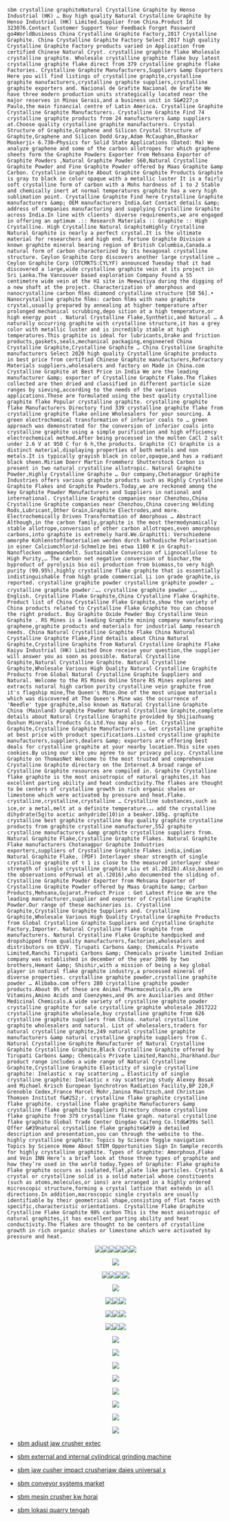 
```
sbm crystalline graphiteNatural Crystalline Graphite by Henso Industrial (HK) … Buy high quality Natural Crystalline Graphite by Henso Industrial (HK) Limited.Supplier from China.Product Id 323076.Contact Customer Support Your Feedback Forgot Password go4WorldBusiness China Crystalline Graphite Factory,2017 Crystalline Graphite. China Crystalline Graphite Factory Select 2017 high quality Crystalline Graphite Factory products varied in Application from certified Chinese Natural Cryst. crystalline graphite flake Wholesale crystalline graphite. Wholesale crystalline graphite flake buy latest crystalline graphite flake direct from 379 crystalline graphite flake Factories. Crystalline Graphite Manufacturers,Suppliers &amp Exporters Here you will find listings of crystalline graphite,crystalline graphite manufacturers,crystalline graphite suppliers,crystalline graphite exporters and. Nacional de Grafite Nacional de Grafite We have three modern production units strategically located near the major reserves in Minas Gerais,and a business unit in S&#227;o Paulo,the main financial centre of Latin America. Crystalline Graphite Crystalline Graphite Manufacturers. Crystalline Graphite Find 74 crystalline graphite products from 24 manufacturers &amp suppliers at.Choose quality crystalline graphite manufacturers. Crystal Structure of Graphite,Graphene and Silicon Crystal Structure of Graphite,Graphene and Silicon Dodd Gray,Adam McCaughan,Bhaskar Mookerji∗ 6.730—Physics for Solid State Applications (Dated: Ma) We analyze graphene and some of the carbon allotropes for which graphene sheets form the Graphite Powders Exporter from Mehsana Exporter of Graphite Powders ,Natural Graphite Powder S60,Natural Crystalline Graphite Powder and Fine Graphite Powder offered by Maas Graphite &amp Carbon. Crystalline Graphite About Graphite Graphite Products Graphite is gray to black in color opaque with a metallic luster It is a fairly soft crystalline form of carbon with a Mohs hardness of 1 to 2 Stable and chemically inert at normal temperatures graphite has a very high sublimation point. Crystalline Graphite Find here Crystalline Graphite manufacturers &amp; OEM manufacturers India.Get Contact details &amp; address of companies manufacturing and supplying Crystalline Graphite across India.In line with clients' diverse requirements,we are engaged in offering an optimum .:: Research Materials :: Graphite :: High Crystalline. High Crystalline Natural GraphiteHighly Crystalline Natural Graphite is nearly a perfect crystal.It is the ultimate material for researchers and high end. Fortune Graphite Division a known graphite mineral bearing region of British Columbia,Canada.a natural form of carbon characterized by its hexagonal crystalline structure. Ceylon Graphite Corp discovers another large crystalline … Ceylon Graphite Corp (OTCMKTS:CYLYF) announced Tuesday that it had discovered a large,wide crystalline graphite vein at its project in Sri Lanka.The Vancouver based exploration Company found a 55 centimetre wide vein at the H1 site in Meewitiya during the digging of a new shaft at the project. Characterization of amorphous and nanocrystalline carbon ﬁlms diamond crystalline structure [50 56].• Nanocrystalline graphite ﬁlms: carbon ﬁlms with nano graphite crystal,usually prepared by annealing at higher temperature after prolonged mechanical scrubbing,depo sition at a high temperature,or high energy post . Natural Crystalline Flake,Synthetic,and Natural … A naturally occurring graphite with crystalline structure,it has a grey color with metallic luster and is incredibly stable at high temperatures.This graphite is ideal for lubricants,brake and friction products,gaskets,seals,mechanical packaging,engineered China Crystalline Graphite,Crystalline Graphite … China Crystalline Graphite manufacturers Select 2020 high quality Crystalline Graphite products in best price from certified Chinese Graphite manufacturers,Refractory Materials suppliers,wholesalers and factory on Made in China.com Crystalline Graphite at Best Price in India We are the leading manufacturer &amp; exporter of Crystalline Graphite Flake.The flakes collected are then dried and classified in different particle size ranges by sieving,according to the needs of the various applications.These are formulated using the best quality crystalline graphite flake Popular crystalline graphite. crystalline graphite flake Manufacturers Directory find 339 crystalline graphite flake from crystalline graphite flake online Wholesalers for your sourcing. A green electrochemical transformation of inferior coals to … green approach was demonstrated for the conversion of inferior coals into crystalline graphite using a simple purification and high efficiency electrochemical method.After being processed in the molten CaCl 2 salt under 2.6 V at 950 C for 6 h,the products. Graphite (C) Graphite is a distinct material,displaying properties of both metals and non metals.It is typically grayish black in color,opaque,and has a radiant black sheen.Miriam Doerr Martin Frommherz Shutterstock Carbon is present in two natural crystalline allotropic. Natural Graphite Powder,Highly Crystalline Graphite … Our company,Chotanagpur Graphite Industries offers various graphite products such as Highly Crystalline Graphite Flakes and Graphite Powders.Today,we are reckoned among the key Graphite Powder Manufacturers and Suppliers in national and international. Crystalline Graphite companies near Chenzhou,China Crystalline Graphite companies near Chenzhou,China covering Welding Rods,Lubricant,Other Grain,Graphite Electrodes,and more. Electrochemically Driven Transformation of Amorphous … Abstract Although,in the carbon family,graphite is the most thermodynamically stable allotrope,conversion of other carbon allotropes,even amorphous carbons,into graphite is extremely hard.We.Graphitti: Verschiedene amorphe Kohlenstoffmaterialien werden durch kathodische Polarisation in einer Calciumchlorid‐Schmelze bei etwa 1100 K in Graphit‐Nanoflocken umgewandelt. Sustainable Conversion of Lignocellulose to High Purity,… The carbon net negative conversion of biochar,the byproduct of pyrolysis bio oil production from biomass,to very high purity (99.95%),highly crystalline flake graphite that is essentially indistinguishable from high grade commercial Li ion grade graphite,is reported. crystalline graphite powder crystalline graphite powder … crystalline graphite powder：…，crystalline graphite powder 、、。 English. Crystalline Flake Graphite,China Crystalline Flake Graphite. Product list of China Crystalline Flake Graphite,show the variety of China products related to Crystalline Flake Graphite You can choose the right product. Buy Graphite Oxide Powder Buy Crystalline Vein Graphite . RS Mines is a leading Graphite mining company manufacturing graphene,graphite products and materials for industrial &amp research needs. China Natural Crystalline Graphite Flake China Natural Crystalline Graphite Flake,Find details about China Natural Graphite,Crystalline Graphite from Natural Crystalline Graphite Flake Kaiyu Industrial (HK) Limited Once receive your question,the supplier will answer you as soon as possible. Natural Crystalline Graphite,Natural Crystalline Graphite. Natural Crystalline Graphite,Wholesale Various High Quality Natural Crystalline Graphite Products from Global Natural Crystalline Graphite Suppliers and Natural. Welcome to the RS Mines Online Store RS Mines explores and extracts natural high carbon purity crystalline vein graphite from it's flagship mine,The Queen's Mine.One of the most unique materials which was discovered at The Queen's Mine was the occurrence of 'Needle' type graphite,also known as Natural Crystalline Graphite China (Mainland) Graphite Powder Natural Crystalline Graphite,complete details about Natural Crystalline Graphite provided by Shijiazhuang Oushun Minerals Products Co.Ltd.You may also fin. Crystalline Graphite,Crystalline Graphite Manufacturers … Get crystalline graphite at best price with product specifications.Listed crystalline graphite manufacturers,suppliers,dealers &amp; exporters are offering best deals for crystalline graphite at your nearby location.This site uses cookies.By using our site you agree to our privacy policy. Crystalline Graphite on ThomasNet Welcome to the most trusted and comprehensive Crystalline Graphite directory on the Internet.A broad range of Crystalline Graphite resources are compiled in. Graphite Crystalline flake graphite is the most anisotropic of natural graphites,it has excellent parting ability and heat conductivity.The flakes are thought to be centers of crystalline growth in rich organic shales or limestone which were activated by pressure and heat.Flake. crystalline,crystalline,crystalline … Crystalline substances,such as ice,or a metal,melt at a definite temperature.，。add the crystalline dihydrate(5g)to acetic anhydride(10)in a beaker.105g. graphite crystalline best graphite crystalline Buy quality graphite crystalline products from graphite crystalline manufacturer,552 graphite crystalline manufacturers &amp graphite crystalline suppliers from. Natural Graphite Flake,Crystalline Graphite Flakes. Natural Graphite Flake manufacturers Chotanagpur Graphite Industries exporters,suppliers of Crystalline Graphite Flakes india,indian Natural Graphite Flake. (PDF) Interlayer shear strength of single crystalline graphite of τ 1 is close to the measured interlayer shear strength of single crystalline graphite Liu et al.2012b).Also,based on the observations ofPorwal et al.(2016),who documented the sliding of. Crystalline Graphite Powder Exporter from Mehsana Exporter of Crystalline Graphite Powder offered by Maas Graphite &amp; Carbon Products,Mehsana,Gujarat.Product Price : Get Latest Price We are the leading manufacturer,supplier and exporter of Crystalline Graphite Powder.Our range of these machineries is. Crystalline Graphite,Crystalline Graphite Suppliers and. Crystalline Graphite,Wholesale Various High Quality Crystalline Graphite Products from Global Crystalline Graphite Suppliers and Crystalline Graphite Factory,Importer. Natural Crystalline Flake Graphite from manufacturers. Natural Crystalline Flake Graphite handpicked and dropshipped from quality manufacturers,factories,wholesalers and distributors on ECVV. Tirupati Carbons &amp; Chemicals Private Limited,Ranchi Tirupati Carbons &amp; Chemicals private limited Indian company was established in december of the year 2006 by two brothers,Hemant &amp; Shishir,with a mission of being a key global player in natural flake graphite industry,a processed mineral of diverse properties. crystalline graphite powder,crystalline graphite powder … Alibaba.com offers 280 crystalline graphite powder products.About 0% of these are Animal Pharmaceuticals,0% are Vitamins,Amino Acids and Coenzymes,and 0% are Auxiliaries and Other Medicinal Chemicals.A wide variety of crystalline graphite powder crystalline graphite for sale crystalline graphite wholesale 2017222 crystalline graphite wholesale,buy crystalline graphite from 626 crystalline graphite suppliers from China. natural crystalline graphite wholesalers and natural. List of wholesalers,traders for natural crystalline graphite,249 natural crystalline graphite manufacturers &amp natural crystalline graphite suppliers from C. Natural Crystalline Graphite Manufacturer of Natural Crystalline Graphite Crystalline Graphite,Black Crystalline Graphite offered by Tirupati Carbons &amp; Chemicals Private Limited,Ranchi,Jharkhand.Our product range includes a wide range of Natural Crystalline Graphite,Crystalline Graphite Elasticity of single crystalline graphite: Inelastic x ray scattering … Elasticity of single crystalline graphite: Inelastic x ray scattering study Alexey Bosak and Michael Krisch European Synchrotron Radiation Facility,BP 220,F Grenoble Cedex,France Marcel Mohr,Janina Maultzsch,and Christian Thomsen Institut f&#252;r. crystalline flake graphite crystalline flake graphite. crystalline flake graphite Manufacturers &amp crystalline flake graphite Suppliers Directory choose crystalline flake graphite from 379 crystalline flake graph. natural crystalline flake graphite Global Trade Center Qingdao Caifeng Co.ltd&#39s Sell Offer &#39natural crystalline flake graphite&#39 a detailed description and presentation,you can through the website to the. highly crystalline graphite: Topics by Science Toggle navigation Topics by Science Home About STEM Opportunities Sign In Sample records for highly crystalline graphite. Types of Graphite: Amorphous,Flake and Vein INN Here’s a brief look at those three types of graphite and how they’re used in the world today.Types of Graphite: Flake graphite Flake graphite occurs as isolated,flat,plate like particles. Crystal A crystal or crystalline solid is a solid material whose constituents (such as atoms,molecules,or ions) are arranged in a highly ordered microscopic structure,forming a crystal lattice that extends in all directions.In addition,macroscopic single crystals are usually identifiable by their geometrical shape,consisting of flat faces with specific,characteristic orientations. Crystalline Flake Graphite Crystalline Flake Graphite 98% carbon This is the most anisotropic of natural graphites,it has excellent parting ability and heat conductivity.The flakes are thought to be centers of crystalline growth in rich organic shales or limestone which were activated by pressure and heat. 
```

<div align="center">
  
<a rel="nofollow" href="https://m.shibang-china.com?f=github&k=sbm+crystalline+graphite"><img src="https://static.shibang-china.com/en/l.png"></a><img src="https://static.shibang-china.com/en/hw.png"><a rel="nofollow" href="https://m.shibang-china.com/product/?f=github&k=sbm+crystalline+graphite"><img src="https://static.shibang-china.com/en/p.png"></a><a rel="nofollow" href="https://m.shibang-china.com/cases/?f=github&k=sbm+crystalline+graphite"><img src="https://static.shibang-china.com/en/c.png"></a><a rel="nofollow" href="https://m.shibang-china.com/news/?f=github&k=sbm+crystalline+graphite"><img src="https://static.shibang-china.com/en/n.png"></a><a rel="nofollow" href="https://m.shibang-china.com?f=github&k=sbm+crystalline+graphite"><img src="https://static.shibang-china.com/en/m.png"></a>

<a rel="nofollow" href="https://m.shibang-china.com/product/?f=github&k=sbm+crystalline+graphite"><img src="https://static.shibang-china.com/en/b.jpg"></a>
  
<a rel="nofollow" href="https://m.shibang-china.com/solution-aggregate.html?f=github&k=sbm+crystalline+graphite"><img src="https://static.shibang-china.com/en/a.jpg"></a><a rel="nofollow" href="https://m.shibang-china.com/solution-mine.html?f=github&k=sbm+crystalline+graphite"><img src="https://static.shibang-china.com/en/m.jpg"></a><a rel="nofollow" href="https://m.shibang-china.com/solution-mill.html?f=github&k=sbm+crystalline+graphite"><img src="https://static.shibang-china.com/en/g.jpg"></a><a rel="nofollow" href="https://m.shibang-china.com/solution-epc.html?f=github&k=sbm+crystalline+graphite"><img src="https://static.shibang-china.com/en/e.jpg"></a>

<a rel="nofollow" href="https://m.shibang-china.com/product/?f=github&k=sbm+crystalline+graphite"><img src="https://static.shibang-china.com/en/a-p.png"></a>

<a rel="nofollow" href="https://m.shibang-china.com/product/crusher/c6x.html?f=github&k=sbm+crystalline+graphite"><img src="https://static.shibang-china.com/en/j.jpg"></a><a rel="nofollow" href="https://m.shibang-china.com/product/crusher/ci5x.html?f=github&k=sbm+crystalline+graphite"><img src="https://static.shibang-china.com/en/i.jpg"></a><a rel="nofollow" href="https://m.shibang-china.com/product/crusher/hst.html?f=github&k=sbm+crystalline+graphite"><img src="https://static.shibang-china.com/en/c.jpg"></a>

<a rel="nofollow" href="https://m.shibang-china.com/product/mill/mtw.html?f=github&k=sbm+crystalline+graphite"><img src="https://static.shibang-china.com/en/mtw.jpg"></a><a rel="nofollow" href="https://m.shibang-china.com/product/mill/scm.html?f=github&k=sbm+crystalline+graphite"><img src="https://static.shibang-china.com/en/scm.jpg"></a><a rel="nofollow" href="https://m.shibang-china.com/product/mill/lm.html?f=github&k=sbm+crystalline+graphite"><img src="https://static.shibang-china.com/en/lm.jpg"></a>

<a rel="nofollow" href="https://m.shibang-china.com/product/sand/vsi6x.html?f=github&k=sbm+crystalline+graphite"><img src="https://static.shibang-china.com/en/6x.jpg"></a><a rel="nofollow" href="https://m.shibang-china.com/product/sand/vu.html?f=github&k=sbm+crystalline+graphite"><img src="https://static.shibang-china.com/en/vu.jpg"></a><a rel="nofollow" href="https://m.shibang-china.com/product/mobile/klun.html?f=github&k=sbm+crystalline+graphite"><img src="https://static.shibang-china.com/en/k.jpg"></a>

<a rel="nofollow" href="https://m.shibang-china.com/cases/?f=github&k=sbm+crystalline+graphite"><img src="https://static.shibang-china.com/en/case.png"></a>

<a rel="nofollow" href="https://m.shibang-china.com/cases/aggregate/202.html?f=github&k=sbm+crystalline+graphite"><img src="https://static.shibang-china.com/en/c-1.jpg"></a>

<a rel="nofollow" href="https://m.shibang-china.com/cases/aggregate/203.html?f=github&k=sbm+crystalline+graphite"><img src="https://static.shibang-china.com/en/c-2.jpg"></a>

<a rel="nofollow" href="https://m.shibang-china.com/cases/mill/123.html?f=github&k=sbm+crystalline+graphite"><img src="https://static.shibang-china.com/en/c-3.jpg"></a>

<a rel="nofollow" href="https://m.shibang-china.com/contact_us.html?f=github&k=sbm+crystalline+graphite"><img src="https://static.shibang-china.com/en/contact.png"></a>

<a rel="nofollow" href="https://swt.shibang-china.com/?f=github&k=sbm+crystalline+graphite"><img src="https://static.shibang-china.com/en/chat.png"></a>

<a rel="nofollow" href="https://whatsapp.shibangsoft.com/WhatsApp.php?f=github&k=sbm+crystalline+graphite"><img src="https://static.shibang-china.com/en/whatsapp.png"></a>

<a rel="nofollow" href="https://m.shibang-china.com/?f=github&k=sbm+crystalline+graphite"><img src="https://static.shibang-china.com/en/website.png"></a>

</div>


* [sbm adjust jaw crusher extec](sbm%20adjust%20jaw%20crusher%20extec.md)

* [sbm external and internal cylindrical grinding machine](sbm%20external%20and%20internal%20cylindrical%20grinding%20machine.md)

* [sbm jaw cusher impact crusherjaw daies universal x](sbm%20jaw%20cusher%20impact%20crusherjaw%20daies%20universal%20x.md)

* [sbm conveyor systems market](sbm%20conveyor%20systems%20market.md)

* [sbm mesin crusher kw horai](sbm%20mesin%20crusher%20kw%20horai.md)

* [sbm lokasi quarry tengah](sbm%20lokasi%20quarry%20tengah.md)
